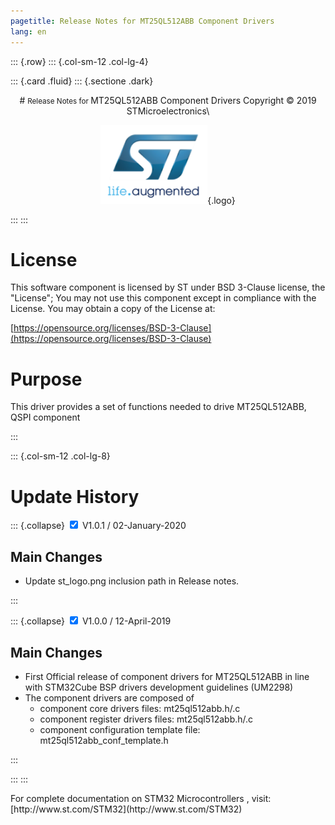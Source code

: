 ```yaml
---
pagetitle: Release Notes for MT25QL512ABB Component Drivers
lang: en
---
```


::: {.row}
::: {.col-sm-12 .col-lg-4}

::: {.card .fluid}
::: {.sectione .dark}
<center>
# <small>Release Notes for </small> MT25QL512ABB Component Drivers
Copyright &copy; 2019 STMicroelectronics\
    
[![ST logo](_htmresc/st_logo.png)](https://www.st.com){.logo}
</center>
:::
:::

# License

This software component is licensed by ST under BSD 3-Clause license, the "License"; You may not use this component except in compliance with the License. You may obtain a copy of the License at:

[https://opensource.org/licenses/BSD-3-Clause](https://opensource.org/licenses/BSD-3-Clause)

# Purpose

This driver provides a set of functions needed to drive MT25QL512ABB, QSPI component


:::

::: {.col-sm-12 .col-lg-8}
# Update History

::: {.collapse}
<input type="checkbox" id="collapse-section2" checked aria-hidden="true">
<label for="collapse-section2" aria-hidden="true">V1.0.1 / 02-January-2020</label>
<div>
		
## Main Changes
-	Update st_logo.png inclusion path in Release notes.


</div>
:::

::: {.collapse}
<input type="checkbox" id="collapse-section1" checked aria-hidden="true">
<label for="collapse-section1" aria-hidden="true">V1.0.0 / 12-April-2019</label>
<div>
		
## Main Changes
-	First Official release of component drivers for MT25QL512ABB in line with STM32Cube BSP drivers development guidelines (UM2298)
-	The component drivers are composed of
	-	component core drivers files: mt25ql512abb.h/.c
	-	component register drivers files: mt25ql512abb.h/.c
	-	component configuration template file: mt25ql512abb_conf_template.h

</div>
:::

:::
:::

<footer class="sticky">
For complete documentation on STM32 Microcontrollers ,
visit: [http://www.st.com/STM32](http://www.st.com/STM32)
</footer>
